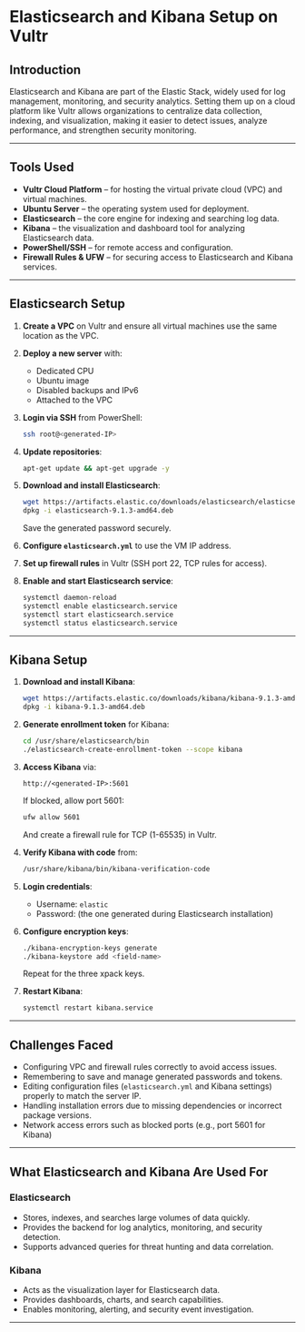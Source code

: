 # Elasticsearch and Kibana Setup on Vultr

## Introduction
Elasticsearch and Kibana are part of the Elastic Stack, widely used for log management, monitoring, and security analytics. Setting them up on a cloud platform like Vultr allows organizations to centralize data collection, indexing, and visualization, making it easier to detect issues, analyze performance, and strengthen security monitoring.

---

## Tools Used
- **Vultr Cloud Platform** – for hosting the virtual private cloud (VPC) and virtual machines.  
- **Ubuntu Server** – the operating system used for deployment.  
- **Elasticsearch** – the core engine for indexing and searching log data.  
- **Kibana** – the visualization and dashboard tool for analyzing Elasticsearch data.  
- **PowerShell/SSH** – for remote access and configuration.  
- **Firewall Rules & UFW** – for securing access to Elasticsearch and Kibana services.  

---

## Elasticsearch Setup
1. **Create a VPC** on Vultr and ensure all virtual machines use the same location as the VPC.  
2. **Deploy a new server** with:  
   - Dedicated CPU  
   - Ubuntu image  
   - Disabled backups and IPv6  
   - Attached to the VPC  
3. **Login via SSH** from PowerShell:  
   ```bash
   ssh root@<generated-IP>

4. **Update repositories**:

   ```bash
   apt-get update && apt-get upgrade -y
   ```
5. **Download and install Elasticsearch**:

   ```bash
   wget https://artifacts.elastic.co/downloads/elasticsearch/elasticsearch-9.1.3-amd64.deb
   dpkg -i elasticsearch-9.1.3-amd64.deb
   ```

   Save the generated password securely.
6. **Configure `elasticsearch.yml`** to use the VM IP address.
7. **Set up firewall rules** in Vultr (SSH port 22, TCP rules for access).
8. **Enable and start Elasticsearch service**:

   ```bash
   systemctl daemon-reload
   systemctl enable elasticsearch.service
   systemctl start elasticsearch.service
   systemctl status elasticsearch.service
   ```

---

## Kibana Setup

1. **Download and install Kibana**:

   ```bash
   wget https://artifacts.elastic.co/downloads/kibana/kibana-9.1.3-amd64.deb
   dpkg -i kibana-9.1.3-amd64.deb
   ```
2. **Generate enrollment token** for Kibana:

   ```bash
   cd /usr/share/elasticsearch/bin
   ./elasticsearch-create-enrollment-token --scope kibana
   ```
3. **Access Kibana** via:

   ```
   http://<generated-IP>:5601
   ```

   If blocked, allow port 5601:

   ```bash
   ufw allow 5601
   ```

   And create a firewall rule for TCP (1-65535) in Vultr.
4. **Verify Kibana with code** from:

   ```bash
   /usr/share/kibana/bin/kibana-verification-code
   ```
5. **Login credentials**:

   * Username: `elastic`
   * Password: (the one generated during Elasticsearch installation)
6. **Configure encryption keys**:

   ```bash
   ./kibana-encryption-keys generate
   ./kibana-keystore add <field-name>
   ```

   Repeat for the three xpack keys.
7. **Restart Kibana**:

   ```bash
   systemctl restart kibana.service
   ```

---

## Challenges Faced

* Configuring VPC and firewall rules correctly to avoid access issues.
* Remembering to save and manage generated passwords and tokens.
* Editing configuration files (`elasticsearch.yml` and Kibana settings) properly to match the server IP.
* Handling installation errors due to missing dependencies or incorrect package versions.
* Network access errors such as blocked ports (e.g., port 5601 for Kibana)

---

## What Elasticsearch and Kibana Are Used For

### Elasticsearch

* Stores, indexes, and searches large volumes of data quickly.
* Provides the backend for log analytics, monitoring, and security detection.
* Supports advanced queries for threat hunting and data correlation.

### Kibana

* Acts as the visualization layer for Elasticsearch data.
* Provides dashboards, charts, and search capabilities.
* Enables monitoring, alerting, and security event investigation.

---
